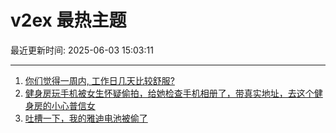 # v2ex 最热主题

最近更新时间: 2025-06-03 15:03:11

--- 
1. [你们觉得一周内, 工作日几天比较舒服?](https://www.v2ex.com/t/1135909) 
2. [健身房玩手机被女生怀疑偷拍，给她检查手机相册了，带真实地址，去这个健身房的小心普信女](https://www.v2ex.com/t/1135915) 
3. [吐槽一下，我的雅迪电池被偷了](https://www.v2ex.com/t/1135924) 
